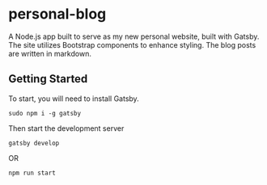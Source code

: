 # personal-blog

A Node.js app built to serve as my new personal website, built with Gatsby. The
site utilizes Bootstrap components to enhance styling. The blog posts are
written in markdown.

## Getting Started

To start, you will need to install Gatsby.

```
sudo npm i -g gatsby
```

Then start the development server

```
gatsby develop
```

OR

```
npm run start
```
